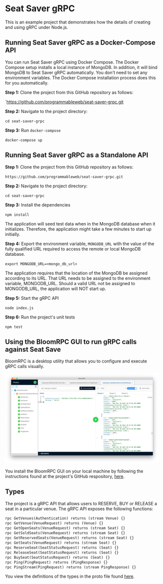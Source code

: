 # Seat Saver gRPC

This is an example project that demonstrates how the details of creating and using gRPC under Node.js.

## Running Seat Saver gRPC as a Docker-Compose API
You can run Seat Saver gRPC using Docker Compose. The Docker Compose setup installs a local instance of MongoDB. In 
addition, it will bind MongoDB to Seat Saver gRPC automatically. You don't need to set any environment variables. The
Docker Compose installation process does this for you automatically.

**Step 1:** Clone the project from this GitHub repository as follows:

`https://github.com/programmableweb/seat-saver-grpc.git

**Step 2:** Navigate to the project directory:

`cd seat-saver-grpc`

**Step 3:** Run `docker-compose`

`docker-compose up`

## Running Seat Saver gRPC as a Standalone API

**Step 1:** Clone the project from this GitHub repository as follows:

`https://github.com/programmableweb/seat-saver-grpc.git`

**Step 2:** Navigate to the project directory:

`cd seat-saver-grpc`

**Step 3:** Install the dependencies

`npm install`

The application will seed test data when in the MongoDB database when it initializes.
Therefore, the application might take a few minutes to start up initially.

**Step 4:** Export the environment variable, `MONGODB_URL` with the value of the fully qualified URL required
to access the remote or local MongoDB database.

`export MONGODB_URL=<mongo_db_url>`

The application requires that the location of the MongoDB be assigned according to its URL. That URL needs to be assigned to the environment variable, MONGODB_URL.
Should a valid URL not be assigned to MONGODB_URL, the application will NOT start up.

**Step 5:** Start the gRPC API

`node index.js`

**Step 6:** Run the project's unit tests

`npm test`

## Using the BloomRPC GUI to run gRPC calls against Seat Save

BloomRPC is a desktop utility that allows you to configure and execute gRPC calls visually.

![bloomgrpc](./images/bloomrpc-gui.png)

You install the BloomRPC GUI on your local machine by following the instructions found at
the project's GitHub respository, [here](https://github.com/uw-labs/bloomrpc).

## Types
The project is a gRPC API that allows users to RESERVE, BUY or RELEASE a seat in a particular venue. The gRPC
API exposes the following functions:

```grpc
rpc GetVenues(Authentication) returns (stream Venue) {}
rpc GetVenue(VenueRequest) returns (Venue) {}
rpc GetOpenSeats(VenueRequest) returns (stream Seat) {}
rpc GetSoldSeats(VenueRequest) returns (stream Seat) {}
rpc GetReservedSeats(VenueRequest) returns (stream Seat) {}
rpc GetSeats(VenueRequest) returns (stream Seat) {}
rpc ReserveSeat(SeatStatusRequest) returns (Seat) {}
rpc ReleaseSeat(SeatStatusRequest) returns (Seat) {}
rpc BuySeat(SeatStatusRequest) returns (Seat) {}
rpc Ping(PingRequest) returns (PingResponse) {}
rpc PingStream(PingRequest) returns (stream PingResponse) {}
```

You view the definitions of the types in the proto file found [here](./proto/seatsaver.proto).



